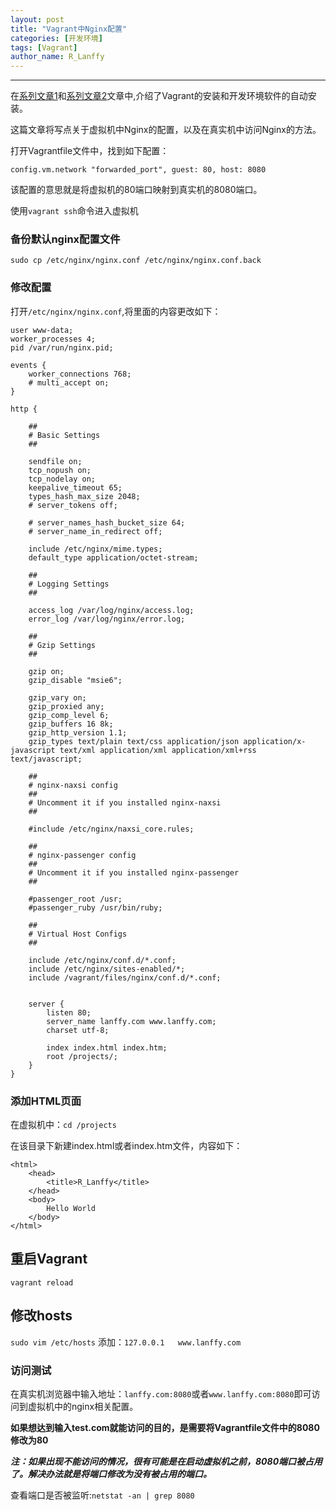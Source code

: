 ```yaml
---
layout: post
title: "Vagrant中Nginx配置"
categories: [开发环境]
tags: [Vagrant]
author_name: R_Lanffy
---
```

---

在[系列文章1](http://lanffy.github.io/2015/09/28/使用virtualbox_+_vagrant打造属于自己的开发环境1)和[系列文章2](http://lanffy.github.io/2015/10/04/使用virtualbox_+_vagrant打造属于自己的开发环境2)文章中,介绍了Vagrant的安装和开发环境软件的自动安装。

这篇文章将写点关于虚拟机中Nginx的配置，以及在真实机中访问Nginx的方法。

打开Vagrantfile文件中，找到如下配置：

```
config.vm.network "forwarded_port", guest: 80, host: 8080
```

该配置的意思就是将虚拟机的80端口映射到真实机的8080端口。

使用`vagrant ssh`命令进入虚拟机

### 备份默认nginx配置文件

```
sudo cp /etc/nginx/nginx.conf /etc/nginx/nginx.conf.back
```

### 修改配置

打开`/etc/nginx/nginx.conf`,将里面的内容更改如下：

    user www-data;
    worker_processes 4;
    pid /var/run/nginx.pid;
    
    events {
	    worker_connections 768;
	    # multi_accept on;
    }
    
    http {

	    ##
    	# Basic Settings
    	##
    
	    sendfile on;
    	tcp_nopush on;
	    tcp_nodelay on;
    	keepalive_timeout 65;
	    types_hash_max_size 2048;
    	# server_tokens off;
    
	    # server_names_hash_bucket_size 64;
    	# server_name_in_redirect off;
    
	    include /etc/nginx/mime.types;
    	default_type application/octet-stream;
    
	    ##
    	# Logging Settings
	    ##
    
	    access_log /var/log/nginx/access.log;
    	error_log /var/log/nginx/error.log;
    
	    ##
    	# Gzip Settings
	    ##
    
	    gzip on;
    	gzip_disable "msie6";
    
	    gzip_vary on;
    	gzip_proxied any;
	    gzip_comp_level 6;
    	gzip_buffers 16 8k;
	    gzip_http_version 1.1;
    	gzip_types text/plain text/css application/json application/x-javascript text/xml application/xml application/xml+rss text/javascript;
    
	    ##
    	# nginx-naxsi config
	    ##
    	# Uncomment it if you installed nginx-naxsi
	    ##
    
	    #include /etc/nginx/naxsi_core.rules;
    
	    ##
    	# nginx-passenger config
	    ##
    	# Uncomment it if you installed nginx-passenger
	    ##
    
	    #passenger_root /usr;
    	#passenger_ruby /usr/bin/ruby;
    
	    ##
    	# Virtual Host Configs
	    ##
    
	    include /etc/nginx/conf.d/*.conf;
    	include /etc/nginx/sites-enabled/*;
	    include /vagrant/files/nginx/conf.d/*.conf;
    
    
	    server {
		    listen 80;
    		server_name lanffy.com www.lanffy.com;
	    	charset utf-8;
    
	    	index index.html index.htm;
		    root /projects/;
	    }
    }

### 添加HTML页面

在虚拟机中：`cd /projects`

在该目录下新建index.html或者index.htm文件，内容如下：

    <html>
        <head>
            <title>R_Lanffy</title>
        </head>
        <body>
            Hello World
        </body>
    </html>

## 重启Vagrant

`vagrant reload`

## 修改hosts
`sudo vim /etc/hosts`
添加：`127.0.0.1	www.lanffy.com`

### 访问测试
在真实机浏览器中输入地址：`lanffy.com:8080`或者`www.lanffy.com:8080`即可访问到虚拟机中的nginx相关配置。

**如果想达到输入test.com就能访问的目的，是需要将Vagrantfile文件中的8080修改为80**

***注：如果出现不能访问的情况，很有可能是在启动虚拟机之前，8080端口被占用了。解决办法就是将端口修改为没有被占用的端口。***

查看端口是否被监听:`netstat -an | grep 8080`

